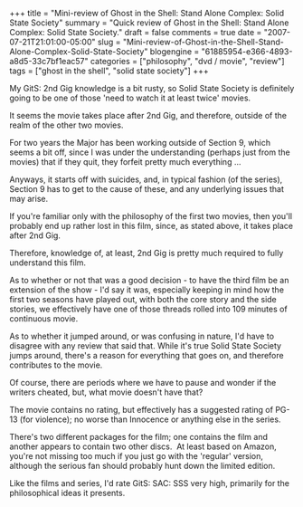 +++
title = "Mini-review of Ghost in the Shell: Stand Alone Complex: Solid State Society"
summary = "Quick review of Ghost in the Shell: Stand Alone Complex: Solid State Society."
draft = false
comments = true
date = "2007-07-21T21:01:00-05:00"
slug = "Mini-review-of-Ghost-in-the-Shell-Stand-Alone-Complex-Solid-State-Society"
blogengine = "61885954-e366-4893-a8d5-33c7bf1eac57"
categories = ["philosophy", "dvd / movie", "review"]
tags = ["ghost in the shell", "solid state society"]
+++

<p>
My GitS: 2nd Gig knowledge is a bit rusty, so Solid State Society is definitely going to be one of those &#39;need to watch it at least twice&#39; movies.
</p>
<p>
It seems the movie takes place after 2nd Gig, and therefore, outside of the realm of the other two movies.
</p>
<p>
For two years the Major has been working outside of Section 9, which seems a bit off, since I was under the understanding (perhaps just from the movies) that if they quit, they forfeit pretty much everything ...
</p>
<p>
Anyways, it starts off with suicides, and, in typical fashion (of the series), Section 9 has to get to the cause of these, and any underlying issues that may arise.
</p>
<p>
If you&#39;re familiar only with the philosophy of the first two movies, then you&#39;ll probably end up rather lost in this film, since, as stated above, it takes place after 2nd Gig.
</p>
<p>
Therefore, knowledge of, at least, 2nd Gig is pretty much required to fully understand this film.
</p>
<p>
As to whether or not that was a good decision - to have the third film be an extension of the show - I&#39;d say it was, especially keeping in mind how the first two seasons have played out, with both the core story and the side stories, we effectively have one of those threads rolled into 109 minutes of continuous movie.
</p>
<p>
As to whether it jumped around, or was confusing in nature, I&#39;d have to disagree with any review that said that. While it&#39;s true Solid State Society jumps around, there&#39;s a reason for everything that goes on, and therefore contributes to the movie.
</p>
<p>
Of course, there are periods where we have to pause and wonder if the writers cheated, but, what movie doesn&#39;t have that?
</p>
<p>
The movie contains no rating, but effectively has a suggested rating of PG-13 (for violence); no worse than Innocence or anything else in the series.
</p>
<p>
There&#39;s two different packages for the film; one contains the film and another appears to contain two other discs.&nbsp; At least based on Amazon, you&#39;re not missing too much if you just go with the &#39;regular&#39; version, although the serious fan should probably hunt down the limited edition.
</p>
<p>
Like the films and series, I&#39;d rate GitS: SAC: SSS very high, primarily for the philosophical ideas it presents.
</p>


